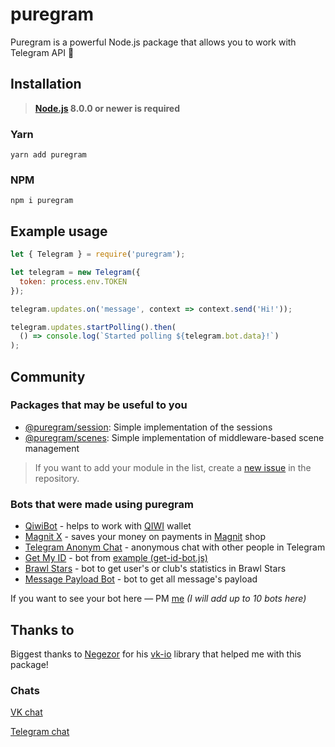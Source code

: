 # puregram

Puregram is a powerful Node.js package that allows you to work with Telegram API 🚀

## Installation
> **[Node.js](https://nodejs.org/) 8.0.0 or newer is required**

### Yarn
```
yarn add puregram
```

### NPM
```
npm i puregram
```

## Example usage
```js
let { Telegram } = require('puregram');

let telegram = new Telegram({
  token: process.env.TOKEN
});

telegram.updates.on('message', context => context.send('Hi!'));

telegram.updates.startPolling().then(
  () => console.log(`Started polling ${telegram.bot.data}!`)
);
```

## Community
### Packages that may be useful to you

* [@puregram/session](https://github.com/nitreojs/puregram/tree/master/packages/session): Simple implementation of the sessions
* [@puregram/scenes](https://github.com/nitreojs/puregram/tree/master/packages/scenes): Simple implementation of middleware-based scene management

> If you want to add your module in the list, create a [new issue](https://github.com/nitreojs/puregram/issues/new) in the repository.

### Bots that were made using puregram

* [QiwiBot](https://t.me/qiwionebot) - helps to work with [QIWI](https://qiwi.com) wallet
* [Magnit X](https://t.me/magnitxbot) - saves your money on payments in [Magnit](https://magnit.ru) shop
* [Telegram Anonym Chat](https://t.me/RuAnon_bot) - anonymous chat with other people in Telegram
* [Get My ID](https://t.me/receive_my_id_bot) - bot from [example (get-id-bot.js)](https://github.com/nitreojs/puregram/blob/master/docs/examples/get-id-bot.js)
* [Brawl Stars](https://t.me/BrawlStarsInlineBot) - bot to get user's or club's statistics in Brawl Stars
* [Message Payload Bot](https://t.me/MessagePayloadBot) - bot to get all message's payload

If you want to see your bot here — PM [me](https://t.me/nitrojs) _(I will add up to 10 bots here)_

## Thanks to
Biggest thanks to [Negezor](https://github.com/negezor) for his [vk-io](https://github.com/negezor/vk-io) library that helped me with this package!

### Chats
[VK chat](https://vk.me/join/AJQ1d7n35xXnfBxIB21zACP3)

[Telegram chat](https://t.me/puregram_chat)
